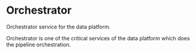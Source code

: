 # Orchestrator
Orchestrator service for the data platform.

Orchestrator is one of the critical services of the data platform which does the pipeline orchestration. 